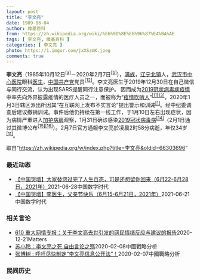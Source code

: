 ```yaml
---
layout: post
title: "李文亮"
date: 1989-06-04
author: 维基百科
from: https://zh.wikipedia.org/wiki/%E6%9D%8E%E6%96%87%E4%BA%AE
tags: [ 李文亮, 维基百科 ]
categories: [ 李文亮 ]
photo: https://i.imgur.com/jxXSzmK.jpeg
comments: true
---
```

<div class="mw-parser-output"><div id="noteTA-72732dd3" class="noteTA"><div class="noteTA-group"><div data-noteta-group-source="module" data-noteta-group="Medicine"></div></div><div class="noteTA-local"><div data-noteta-code="zh-cn:重症监护室; zh-hk:深切治療部; zh-tw:加護病房"></div><div data-noteta-code="zh-cn:体外膜氧合; zh-hk:人工心肺; zh-tw:葉克膜;"></div><div data-noteta-code="zh-hans:互联网+; zh-hant:互聯網+;"></div><div data-noteta-code="zh-cn:卡洛·乌尔巴尼; zh-hk:卡爾婁·武爾班尼; zh-tw:卡洛·厄巴尼;"></div><div data-noteta-code="zh-cn:互联网+; zh-tw:互聯網+;"></div></div></div>

<p><b>李文亮</b>（1985年10月12日<sup id="cite_ref-3" class="reference"><a href="#cite_note-3">[a]</a></sup>－2020年2月7日<sup id="cite_ref-13" class="reference"><a href="#cite_note-13">[b]</a></sup>），<a href="/wiki/%E6%BB%A1%E6%97%8F" title="满族">满族</a>，<a href="/wiki/%E8%BE%BD%E5%AE%81%E7%9C%81" title="辽宁省">辽宁</a><a href="/wiki/%E5%8C%97%E9%95%87%E5%B8%82" title="北镇市">北镇</a>人，<a href="/wiki/%E6%AD%A6%E6%B1%89%E5%B8%82%E4%B8%AD%E5%BF%83%E5%8C%BB%E9%99%A2" title="武汉市中心医院">武汉市中心医院</a>眼科<a href="/wiki/%E5%8C%BB%E7%94%9F" title="医生">医生</a>，<a href="/wiki/%E4%B8%AD%E5%9B%BD%E5%85%B1%E4%BA%A7%E5%85%9A" title="中国共产党">中国共产党</a>党员<sup id="cite_ref-14" class="reference"><a href="#cite_note-14">[12]</a></sup>。李文亮医生于2019年12月30日在自己微信与同行交流，认为出现SARS提醒同行注意保护。 因而成为<a href="/wiki/2019%E5%86%A0%E7%8A%B6%E7%97%85%E6%AF%92%E7%97%85%E7%96%AB%E6%83%85" title="2019冠状病毒病疫情">2019冠状病毒病疫情</a>中率先向外界披露疫情的医疗人员之一，而被称为“<a href="/wiki/%E7%96%AB%E6%83%85" class="mw-redirect" title="疫情">疫情</a><a href="/wiki/%E5%90%B9%E5%93%A8%E4%BA%BA" title="吹哨人">吹哨人</a>”<sup id="cite_ref-财新_1-1" class="reference"><a href="#cite_note-财新-1">[1]</a></sup><sup id="cite_ref-15" class="reference"><a href="#cite_note-15">[13]</a></sup>，2020年1月3日辖区派出所因其“在互联网上发布不实言论”提出警示和训诫<sup id="cite_ref-财新_1-2" class="reference"><a href="#cite_note-财新-1">[1]</a></sup>。经中纪委调查后建议撤销训诫。事件后他仍持续在第一线工作，于1月10日左右出现症状，因为病情严重进入<a href="/wiki/%E5%8A%A0%E8%AD%B7%E7%97%85%E6%88%BF" title="加護病房">加护病房</a>观察，1月31日确诊感染<a href="/wiki/2019%E5%86%A0%E7%8B%80%E7%97%85%E6%AF%92%E7%97%85" class="mw-redirect" title="2019冠狀病毒病">2019冠狀病毒病</a><sup id="cite_ref-监察答记者问_16-0" class="reference"><a href="#cite_note-监察答记者问-16">[14]</a></sup>（2月1日通过其微博公布<sup id="cite_ref-17" class="reference"><a href="#cite_note-17">[15]</a></sup><sup id="cite_ref-18" class="reference"><a href="#cite_note-18">[16]</a></sup>）。2月7日官方通報李文亮於凌晨2时58分病逝，年仅34岁<sup id="cite_ref-wjw.wuhan_12-1" class="reference"><a href="#cite_note-wjw.wuhan-12">[11]</a></sup>。
</p>
</div><noscript><img src="//zh.wikipedia.org/wiki/Special:CentralAutoLogin/start?type=1x1" alt="" title="" width="1" height="1" style="border: none; position: absolute;"></noscript>
<div class="printfooter">取自“<a dir="ltr" href="https://zh.wikipedia.org/w/index.php?title=李文亮&amp;oldid=66303696">https://zh.wikipedia.org/w/index.php?title=李文亮&amp;oldid=66303696</a>”</div><div id="recent-news"><h3>最近动态</h3><ul><li><a href="https://nodebe4.github.io/waimei/2021-06-28/%E4%B8%AD%E5%9B%BD%E5%93%AD%E5%A2%99-%E5%A4%A7%E5%AE%B6%E6%9B%BF%E6%82%A8%E8%BF%87%E5%AE%8C%E4%BA%86%E4%BA%BA%E7%94%9F%E7%99%BE%E6%80%81-%E5%8F%AF%E6%98%AF%E8%BF%98%E6%83%B3%E7%95%99%E4%BD%A0%E5%9B%9E%E6%9D%A5-6%E6%9C%8822-6%E6%9C%8828%E6%97%A5-2021%E5%B9%B4" title="【中国哭墙】大家替您过完了人生百态，可是还想留你回来（6月22-6月28日，2021年）—— 编者按：6月22-28日，距离李文亮医生的去世已471-477天。这位在武汉新冠疫情期间因为说出真话...">【中国哭墙】大家替您过完了人生百态，可是还想留你回来（6月22-6月28日，2021年）</a><time>2021-06-28</time><a class="tag">中国数字时代</a></li>
<li><a href="https://nodebe4.github.io/waimei/2021-06-21/%E4%B8%AD%E5%9B%BD%E5%93%AD%E5%A2%99-%E6%9D%8E%E5%8C%BB%E7%94%9F-%E7%88%B6%E4%BA%B2%E8%8A%82%E5%BF%AB%E4%B9%90-6%E6%9C%8815-6%E6%9C%8821%E6%97%A5-2021%E5%B9%B4" title="【中国哭墙】李医生，父亲节快乐（6月15-6月21日，2021年）—— 编者按：6月15-21日，距离李文亮医生的去世已464-470天。这位在武汉新冠疫情期间因为说出真话成为悲剧英雄的普通眼科...">【中国哭墙】李医生，父亲节快乐（6月15-6月21日，2021年）</a><time>2021-06-21</time><a class="tag">中国数字时代</a></li>
</ul></div><div id="open-opinion"><h3>相关言论</h3><ul><li><a href="https://nodebe4.github.io/opinion/2020-12-21/610-%E9%87%8D%E5%A4%A7%E7%BD%91%E6%83%85%E4%B8%93%E6%8A%A5-%E5%85%B3%E4%BA%8E%E6%9D%8E%E6%96%87%E4%BA%AE%E5%8E%BB%E4%B8%96%E5%BC%95%E5%8F%91%E7%9A%84%E7%BD%91%E6%B0%91%E6%83%85%E7%BB%AA%E5%8F%8D%E5%BA%94%E4%B8%8E%E5%BB%BA%E8%AE%AE%E7%9A%84%E6%8A%A5%E5%91%8A/" title="野兽爱智慧">610 重大网情专报：关于李文亮去世引发的网民情绪反应与建议的报告</a><time>2020-12-21</time><a class="tag">Matters</a></li>
<li><a href="https://nodebe4.github.io/opinion/2020-02-08/%E8%8B%8F%E5%B0%8F%E7%8E%B2-%E6%9D%8E%E6%96%87%E4%BA%AE%E4%B9%8B%E6%AD%BB-%E8%87%AA%E7%94%B1%E8%A8%80%E8%AE%BA%E4%B9%8B%E6%AE%87/" title="苏小玲">苏小玲：李文亮之死 自由言论之殇</a><time>2020-02-08</time><a class="tag">中國戰略分析</a></li>
<li><a href="https://nodebe4.github.io/opinion/2020-02-07/%E5%BC%A0%E5%8D%9A%E6%A0%91-%E5%91%BC%E5%90%81%E5%B0%BD%E5%BF%AB%E5%88%B6%E5%AE%9A-%E6%9D%8E%E6%96%87%E4%BA%AE%E4%BF%A1%E6%81%AF%E5%85%AC%E5%BC%80%E6%B3%95/" title="张博树">张博树 : 呼吁尽快制定“李文亮信息公开法”！</a><time>2020-02-07</time><a class="tag">中國戰略分析</a></li>
</ul></div><div id="mjls-record"><h3>民间历史</h3><ul></ul></div>